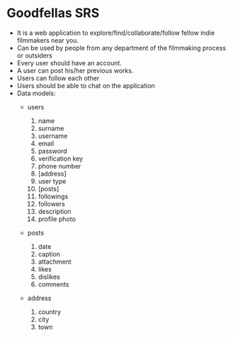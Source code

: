 # Goodfellas SRS

- It is a web application to explore/find/collaborate/follow fellow indie filmmakers near you.
- Can be used by people from any department of the filmmaking process or outsiders
- Every user should have an account.
- A user can post his/her previous works.
- Users can follow each other
- Users should be able to chat on the application
- Data models:
    - users
        1. name
        2. surname
        3. username
        4. email
        5. password
        6. verification key
        7. phone number
        8. [address]
        9. user type
        10. [posts]
        11. followings 
        12. followers
        13. description
        14. profile photo
    - posts
        1. date
        2. caption
        3. attachment
        4. likes
        5. dislikes
        6. comments
        
    - address
        1. country
        2. city
        3. town